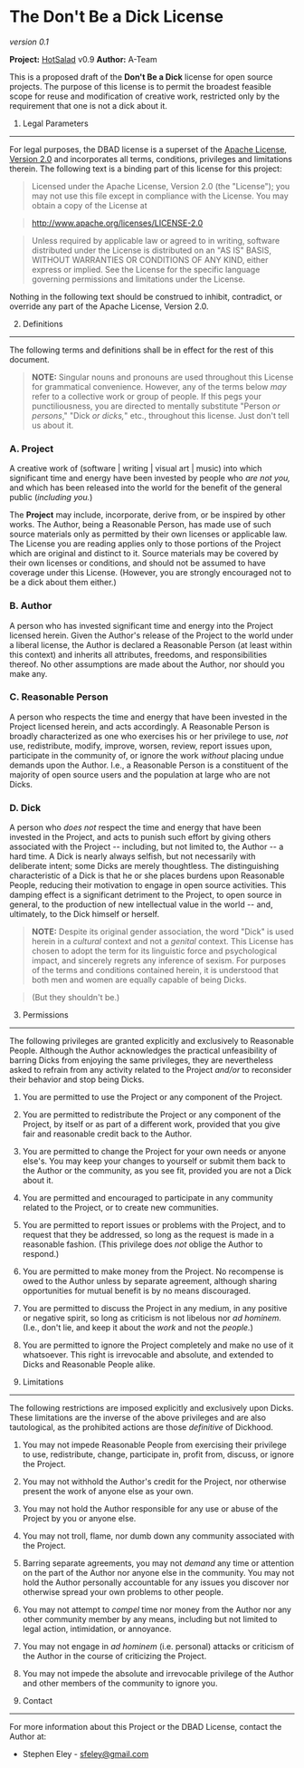 The Don't Be a Dick License
===========================
_version 0.1_

**Project:** [HotSalad](http://github.com/pettazz/HotSalad) v0.9
**Author:** A-Team

This is a proposed draft of the **Don't Be a Dick** license for open source projects.  The purpose of this license is to permit the broadest feasible scope for reuse and modification of creative work, restricted only by the requirement that one is not a dick about it.

1. Legal Parameters
-------------------
For legal purposes, the DBAD license is a superset of the [Apache License, Version 2.0][1] and incorporates all terms, conditions, privileges and limitations therein.  The following text is a binding part of this license for this project:

> Licensed under the Apache License, Version 2.0 (the "License");
  you may not use this file except in compliance with the License.
  You may obtain a copy of the License at

>   <http://www.apache.org/licenses/LICENSE-2.0>

> Unless required by applicable law or agreed to in writing, software
  distributed under the License is distributed on an "AS IS" BASIS,
  WITHOUT WARRANTIES OR CONDITIONS OF ANY KIND, either express or implied.
  See the License for the specific language governing permissions and
  limitations under the License.
  
Nothing in the following text should be construed to inhibit, contradict, or override any part of the Apache License, Version 2.0.  

2. Definitions
--------------
The following terms and definitions shall be in effect for the rest of this document.

>  **NOTE:** Singular nouns and pronouns are used throughout this License for 
  grammatical convenience.  However, any of the terms below _may_ refer to a
  collective work or group of people.  If this pegs your punctiliousness, you
  are directed to mentally substitute "Person _or persons_," "Dick _or 
  dicks,_" etc., throughout this license.  Just don't tell us about it.

### A. Project

A creative work of (software | writing | visual art | music) into which significant time and energy have been invested by people who _are not you,_ and which has been released into the world for the benefit of the general public (_including you._)

The **Project** may include, incorporate, derive from, or be inspired by other works.  The Author, being a Reasonable Person, has made use of such source materials only as permitted by their own licenses or applicable law.  The License you are reading applies only to those portions of the Project which are original and distinct to it.  Source materials may be covered by their own licenses or conditions, and should not be assumed to have coverage under this License.  (However, you are strongly encouraged not to be a dick about them either.)

### B. Author

A person who has invested significant time and energy into the Project licensed herein.  Given the Author's release of the Project to the world under a liberal license, the Author is declared a Reasonable Person (at least within this context) and inherits all attributes, freedoms, and responsibilities thereof.  No other assumptions are made about the Author, nor should you make any.

### C. Reasonable Person

A person who respects the time and energy that have been invested in the Project licensed herein, and acts accordingly.  A Reasonable Person is broadly characterized as one who exercises his or her privilege to use, _not_ use, redistribute, modify, improve, worsen, review, report issues upon, participate in the community of, or ignore the work _without_ placing undue demands upon the Author.  I.e., a Reasonable Person is a constituent of the majority of open source users and the population at large who are not Dicks.

### D. Dick

A person who _does not_ respect the time and energy that have been invested in the Project, and acts to punish such effort by giving others associated with the Project -- including, but not limited to, the Author -- a hard time.  A Dick is nearly always selfish, but not necessarily with deliberate intent; some Dicks are merely thoughtless.  The distinguishing characteristic of a Dick is that he or she places burdens upon Reasonable People, reducing their motivation to engage in open source activities.  This damping effect is a significant detriment to the Project, to open source in general, to the production of new intellectual value in the world -- and, ultimately, to the Dick himself or herself.

>  **NOTE:** Despite its original gender association, the word "Dick" is used herein in a _cultural_ context and not a _genital_ context.  This License has chosen to adopt the term for its linguistic force and psychological impact, and sincerely regrets any inference of sexism.  For purposes of the terms and conditions contained herein, it is understood that both men and women are equally capable of being Dicks.  
  
>  (But they shouldn't be.)  
  
3. Permissions
--------------

The following privileges are granted explicitly and exclusively to Reasonable People.  Although the Author acknowledges the practical unfeasibility of barring Dicks from enjoying the same privileges, they are nevertheless asked to refrain from any activity related to the Project _and/or_ to reconsider their behavior and stop being Dicks.

1. You are permitted to use the Project or any component of the Project.

2. You are permitted to redistribute the Project or any component of the Project, by itself or as part of a different work, provided that you give fair and reasonable credit back to the Author.

3. You are permitted to change the Project for your own needs or anyone else's.  You may keep your changes to yourself or submit them back to the Author or the community, as you see fit, provided you are not a Dick about it.

4. You are permitted and encouraged to participate in any community related to the Project, or to create new communities.

5. You are permitted to report issues or problems with the Project, and to request that they be addressed, so long as the request is made in a reasonable fashion.  (This privilege does _not_ oblige the Author to respond.)

6. You are permitted to make money from the Project.  No recompense is owed to the Author unless by separate agreement, although sharing opportunities for mutual benefit is by no means discouraged.

7. You are permitted to discuss the Project in any medium, in any positive or negative spirit, so long as criticism is not libelous nor _ad hominem._  (I.e., don't lie, and keep it about the _work_ and not the _people._)

8. You are permitted to ignore the Project completely and make no use of it whatsoever.  This right is irrevocable and absolute, and extended to Dicks and Reasonable People alike.

4. Limitations
--------------

The following restrictions are imposed explicitly and exclusively upon Dicks.  These limitations are the inverse of the above privileges and are also tautological, as the prohibited actions are those _definitive_ of Dickhood.

1. You may not impede Reasonable People from exercising their privilege to use, redistribute, change, participate in, profit from, discuss, or ignore the Project.

2. You may not withhold the Author's credit for the Project, nor otherwise present the work of anyone else as your own.

3. You may not hold the Author responsible for any use or abuse of the Project by you or anyone else.

4. You may not troll, flame, nor dumb down any community associated with the Project.

5. Barring separate agreements, you may not _demand_ any time or attention on the part of the Author nor anyone else in the community.  You may not hold the Author personally accountable for any issues you discover nor otherwise spread your own problems to other people.

6. You may not attempt to _compel_ time nor money from the Author nor any other community member by any means, including but not limited to legal action, intimidation, or annoyance.  

7. You may not engage in _ad hominem_ (i.e. personal) attacks or criticism of the Author in the course of criticizing the Project.

8. You may not impede the absolute and irrevocable privilege of the Author and other members of the community to ignore you.  

5. Contact
----------
For more information about this Project or the DBAD License, contact the Author at:

* Stephen Eley - <sfeley@gmail.com>

[1]: http://apache.org/licenses/LICENSE-2.0